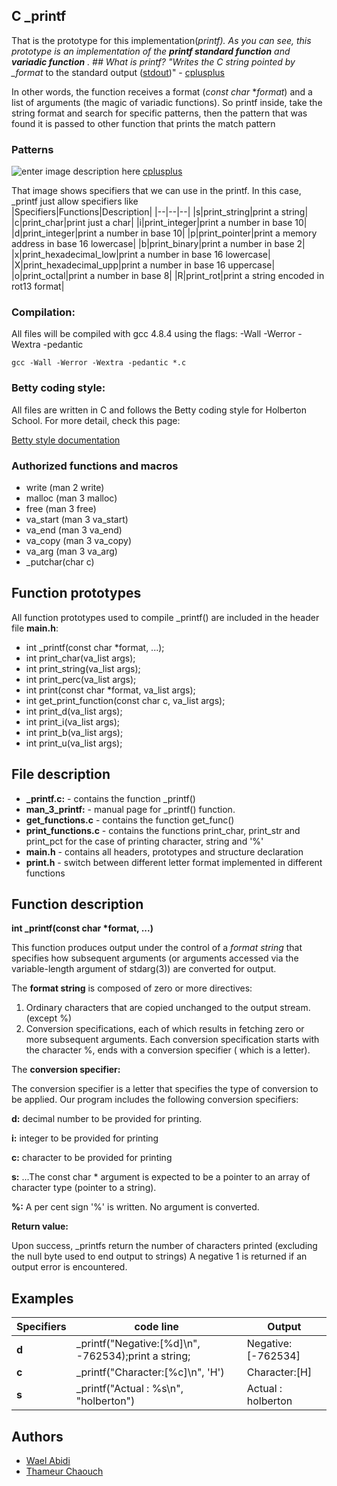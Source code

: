 ## C \_printf

That is the prototype for this implementation(_printf). As you can see, this prototype is an implementation of the **printf standard function** and **variadic function** . ## What is printf? "Writes the C string pointed by \_format_ to the standard output ([stdout](http://www.cplusplus.com/stdout))" - [cplusplus](http://www.cplusplus.com/reference/cstdio/printf/)

In other words, the function receives a format (_const char_ \*_format_) and a list of arguments (the magic of variadic functions). So printf inside, take the string format and search for specific patterns, then the pattern that was found it is passed to other function that prints the match pattern

### Patterns

![enter image description here](https://i.imgur.com/vmU0FhC.png)
[cplusplus](http://www.cplusplus.com/reference/cstdio/printf)

That image shows specifiers that we can use in the printf. In this case, \_printf just allow specifiers like  
|Specifiers|Functions|Description|
|--|--|--|
|s|print_string|print a string|
|c|print_char|print just a char|
|i|print_integer|print a number in base 10|
|d|print_integer|print a number in base 10|
|p|print_pointer|print a memory address in base 16 lowercase|
|b|print_binary|print a number in base 2|
|x|print_hexadecimal_low|print a number in base 16 lowercase|
|X|print_hexadecimal_upp|print a number in base 16 uppercase|
|o|print_octal|print a number in base 8|
|R|print_rot|print a string encoded in rot13 format|

### Compilation:

All files will be compiled with gcc 4.8.4 using the flags: -Wall -Werror -Wextra -pedantic

    gcc -Wall -Werror -Wextra -pedantic *.c

### Betty coding style:

All files are written in C and follows the Betty coding style for Holberton School. For more detail, check this page:

[Betty style documentation](https://github.com/holbertonschool/Betty/wiki)

### Authorized functions and macros

- write (man 2 write)
- malloc (man 3 malloc)
- free (man 3 free)
- va_start (man 3 va_start)
- va_end (man 3 va_end)
- va_copy (man 3 va_copy)
- va_arg (man 3 va_arg)
- \_putchar(char c)

## Function prototypes

All function prototypes used to compile \_printf() are included in the header file **main.h**:

- int \_printf(const char \*format, ...);
- int print_char(va_list args);
- int print_string(va_list args);
- int print_perc(va_list args);
- int print(const char \*format, va_list args);
- int get_print_function(const char c, va_list args);
- int print_d(va_list args);
- int print_i(va_list args);
- int print_b(va_list args);
- int print_u(va_list args);

## File description

- **\_printf.c:** - contains the function \_printf()
- **man_3_printf:** - manual page for \_printf() function.
- **get_functions.c** - contains the function get_func()
- **print_functions.c** - contains the functions print_char, print_str and print_pct for the case of printing character, string and '%'
- **main.h** - contains all headers, prototypes and structure declaration
- **print.h** - switch between different letter format implemented in different functions

## Function description

**int \_printf(const char \*format, ...)**

This function produces output under the control of a _format string_ that specifies how subsequent arguments (or arguments accessed via the variable-length argument of stdarg(3)) are converted for output.

The **format string** is composed of zero or more directives:

1. Ordinary characters that are copied unchanged to the output stream. (except %)
2. Conversion specifications, each of which results in fetching zero or more subsequent arguments. Each conversion specification starts with the character %, ends with a conversion specifier ( which is a letter).

The **conversion specifier:**

The conversion specifier is a letter that specifies the type of conversion to be applied. Our program includes the following conversion specifiers:

**d:** decimal number to be provided for printing.

**i:** integer to be provided for printing

**c:** character to be provided for printing

**s:** ...The const char \* argument is expected to be a pointer to an array of character type (pointer to a string).

**%:** A per cent sign '%' is written. No argument is converted.

**Return value:**

Upon success, \_printfs return the number of characters printed (excluding the null byte used to end output to strings)
A negative 1 is returned if an output error is encountered.

## Examples

| Specifiers | code line                                            | Output             |
| ---------- | ---------------------------------------------------- | ------------------ |
| **d**      | \_printf("Negative:[%d]\n", -762534);print a string; | Negative:[-762534] |
| **c**      | \_printf("Character:[%c]\n", 'H')                    | Character:[H]      |
| **s**      | \_printf("Actual : %s\n", "holberton")               | Actual : holberton |

## Authors

- [Wael Abidi](https://github.com/Mahdi3Bani)
- [Thameur Chaouch](https://github.com/MedAliKrifa)
